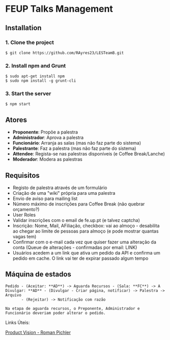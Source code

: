 # FEUP Talks Management

## Installation

### 1. Clone the project
```
$ git clone https://github.com/RAyres23/LESTeamB.git
```

### 2. Install npm and Grunt
```
$ sudo apt-get install npm
$ sudo npm install -g grunt-cli
```

### 3. Start the server

```
$ npm start
```

## Atores

* **Proponente**: Propõe a palestra
* **Administrador**: Aprova a palestra
* **Funcionário**: Arranja as salas (mas não faz parte do sistema)
* **Palestrante**: Faz a palestra (mas não faz parte do sistema)
* **Attendee**: Regista-se nas palestras disponíveis (e Coffee Break/Lanche)
* **Moderador**: Modera as palestras

## Requisitos

* Registo de palestra através de um formulário
* Criação de uma "wiki" própria para uma palestra
* Envio de aviso para mailing list
* Número máximo de inscrições para Coffee Break (não quebrar orçamento?)
* User Roles
* Validar inscrições com o email de fe.up.pt (e talvez captcha)
* Inscrição: Nome, Mail, AFiliação, checkbox: vai ao almoço - desabilita ao chegar ao limite de pessoas para almoço (e pode mostrar quantas vagas tem)
* Confirmar com o e-mail cada vez que quiser fazer uma alteração da conta (Queue de alterações - confirmadas por email: LINK)
 * Usuários acedem a um link que ativa um pedido da API e confirma um pedido em cache. O link vai ter de expirar passado algum tempo

## Máquina de estados
```
Pedido - (Aceitar: **AD**) -> Aguarda Recursos - (Sala: **FC**) -> A Divulgar: **AD** - (Divulgar - Criar página, notificar) -> Palestra -> Arquivo
       - (Rejeitar) -> Notificação com razão

Na etapa de aguarda recursos, o Preponente, Administrador e Funcionário deveriam poder alterar o pedido.
```


Links Úteis:

[Product Vision - Roman Pichler](https://www.scrumalliance.org/community/articles/2009/january/the-product-vision)
